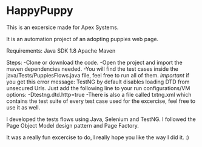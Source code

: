 # HappyPuppy
This is an excersice made for Apex Systems.

It is an automation project of an adopting puppies web page.

Requirements:
Java SDK 1.8
Apache Maven

Steps:
-Clone or download the code.
-Open the project and import the maven dependencies needed.
-You will find the test cases inside the java/Tests/PuppiesFlows.java file, feel free to run all of them.
*important* if you get this error message:
  TestNG by default disables loading DTD from unsecured Urls.
  Just add the following line to your run configurations/VM options: -Dtestng.dtd.http=true
-There is also a file called txtng.xml which contains the test suite of every test case used for the excercise, feel free to use it as well.


I developed the tests flows using Java, Selenium and TestNG. I followed the Page Object Model design pattern and Page Factory.

It was a really fun excercise to do, I really hope you like the way I did it. :)
